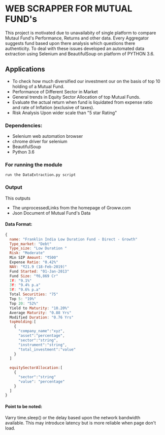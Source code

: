 # WEB SCRAPPER FOR MUTUAL FUND's

This project is motivated due to unavailabity of single platform to compare Mutaul Fund's Performance, Returns and other data. Every Aggregator suggests fund based upon there analysis which questions there authenticity. To deal with these issues developed an automated data extraction using Selenium and BeautifulSoup on platform of PYTHON 3.6.

## Applications

* To check how much diversified our investment our on the basis of top 10 holding of a Mutual Fund. 
* Performance of Different Sector in Market
* General trends in Equity Sector Allocation of top Mutual Funds.
* Evaluate the actual return when fund is liquidated from expense ratio and rate of Inflation (exclusive of taxes).
* Risk Analysis Upon wider scale than "5 star Rating"

### Dependencies:

* Selenium web automation browser
* chrome driver for selenium
* BeautifulSoup
* Python 3.6

### For running the module
```
run the DataExtraction.py script 
```
### Output
This outputs 
* The unprocessedLinks from the homepage of Groww.com
* Json Document of Mutual Fund's Data 

#### Data Format:
```javascript
{
  name: "Franklin India Low Duration Fund - Direct - Growth"
  Type_market: "Debt"
  Type_size: "Low Duration "
  Risk: "Moderate"
  Min SIP Amount: "₹500"
  Expense Ratio: "0.42%"
  NAV: "₹21.9 (18-Feb-2019)"
  Fund Started: "01-Jan-2013"
  Fund Size: "₹6,869 Cr"
  1Y: "9.1%"
  3Y: "9.4% p.a"
  5Y: "9.6% p.a"
  Total Securities: "75"
  Top 5: "19%"
  Top 20: "52%"
  Yield to Maturity: "10.20%"
  Average Maturity: "0.88 Yrs"
  Modified Duration: "0.76 Yrs"
  topHolding:[
    {
      "company_name":"xyz",
      "asset":"percentage",
      "sector":"string",
      "instrument":"string",
      "total_investment":"value"
    } 
  ]
  
  equitySectorAllocation:[
    {
      "sector":"string"
      "value": "percentage"
    }
  ]
}
```

#### Point to be noted:
Varry time.sleep() or the delay based upon the network bandwidth available. This may introduce latency but is more reliable when page don't load.

